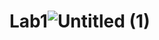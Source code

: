 # Lab1![Untitled (1)](https://user-images.githubusercontent.com/69180570/188807814-486acf84-9ce9-4b11-9d15-99188fb1d227.png)
